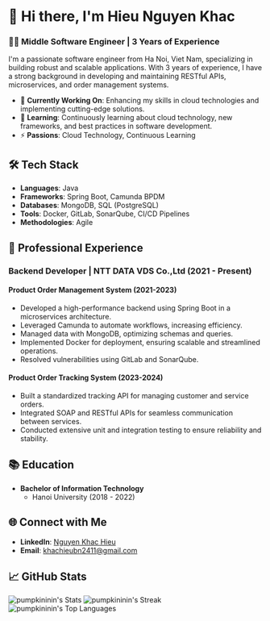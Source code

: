 # 👋 Hi there, I'm Hieu Nguyen Khac

### 👨‍💻 Middle Software Engineer | 3 Years of Experience

I'm a passionate software engineer from Ha Noi, Viet Nam, specializing in building robust and scalable applications. With 3 years of experience, I have a strong background in developing and maintaining RESTful APIs, microservices, and order management systems.

- 🔭 **Currently Working On**: Enhancing my skills in cloud technologies and implementing cutting-edge solutions.
- 🌱 **Learning**: Continuously learning about cloud technology, new frameworks, and best practices in software development.
- ⚡ **Passions**: Cloud Technology, Continuous Learning

## 🛠️ Tech Stack

- **Languages**: Java
- **Frameworks**: Spring Boot, Camunda BPDM
- **Databases**: MongoDB, SQL (PostgreSQL)
- **Tools**: Docker, GitLab, SonarQube, CI/CD Pipelines
- **Methodologies**: Agile

## 💼 Professional Experience

### Backend Developer | NTT DATA VDS Co.,Ltd (2021 - Present)

#### **Product Order Management System (2021-2023)**
- Developed a high-performance backend using Spring Boot in a microservices architecture.
- Leveraged Camunda to automate workflows, increasing efficiency.
- Managed data with MongoDB, optimizing schemas and queries.
- Implemented Docker for deployment, ensuring scalable and streamlined operations.
- Resolved vulnerabilities using GitLab and SonarQube.

#### **Product Order Tracking System (2023-2024)**
- Built a standardized tracking API for managing customer and service orders.
- Integrated SOAP and RESTful APIs for seamless communication between services.
- Conducted extensive unit and integration testing to ensure reliability and stability.

## 📚 Education

- **Bachelor of Information Technology**
  - Hanoi University (2018 - 2022)

## 🌐 Connect with Me

- **LinkedIn**: [Nguyen Khac Hieu](https://www.linkedin.com/in/nguyen-khac-hieu-7a61bb1b8/)
- **Email**: [khachieubn2411@gmail.com](mailto:khachieubn2411@gmail.com)

## 📈 GitHub Stats

![pumpkininin's Stats](https://github-readme-stats.vercel.app/api?username=pumpkininin&theme=default&show_icons=true&hide_border=false&count_private=true)
![pumpkininin's Streak](https://github-readme-streak-stats.herokuapp.com/?user=pumpkininin&theme=default&hide_border=false)
![pumpkininin's Top Languages](https://github-readme-stats.vercel.app/api/top-langs/?username=pumpkininin&theme=default&show_icons=true&hide_border=false&layout=compact)

